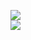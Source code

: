 [![](https://img.shields.io/badge/Made%20With-Github%20Spray-lightgrey.svg?style=for-the-badge&logo=github)](https://github.com/Annihil/github-spray#21203)  
[![](https://i.imgur.com/2DrTn0Z.gif)](https://github.com/Annihil/github-spray)